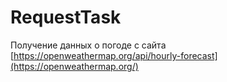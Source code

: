 # RequestTask
Получение данных о погоде с сайта [https://openweathermap.org/api/hourly-forecast](https://openweathermap.org/)
